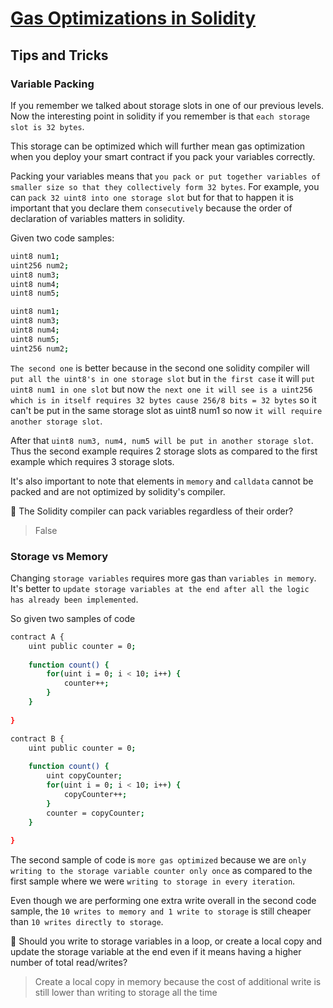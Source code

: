 # [Gas Optimizations in Solidity](https://learnweb3.io/courses/c446d19f-a25d-42c6-b3e4-4311c5040587/lessons/00a46a95-0493-46bf-95cb-7a98e62109d8)

## Tips and Tricks

### Variable Packing

If you remember we talked about storage slots in one of our previous levels. Now the interesting point in solidity if you remember is that `each storage slot is 32 bytes`.

This storage can be optimized which will further mean gas optimization when you deploy your smart contract if you pack your variables correctly.

Packing your variables means that `you pack or put together variables of smaller size so that they collectively form 32 bytes`. For example, you can `pack 32 uint8 into one storage slot` but for that to happen it is important that you declare them `consecutively` because the order of declaration of variables matters in solidity.

Given two code samples:

```sh
uint8 num1;
uint256 num2;
uint8 num3;
uint8 num4;
uint8 num5;
```

```sh
uint8 num1;
uint8 num3;
uint8 num4;
uint8 num5;
uint256 num2;
```

`The second one` is better because in the second one solidity compiler will `put all the uint8's in one storage slot` but in `the first case` it will `put uint8 num1 in one slot` but now `the next one it will see is a uint256 which is in itself requires 32 bytes cause 256/8 bits = 32 bytes` so it can't be put in the same storage slot as uint8 num1 so now `it will require another storage slot`. 

After that `uint8 num3, num4, num5 will be put in another storage slot`. Thus the second example requires 2 storage slots as compared to the first example which requires 3 storage slots.

It's also important to note that elements in `memory` and `calldata` cannot be packed and are not optimized by solidity's compiler.

🤔 The Solidity compiler can pack variables regardless of their order?

> False

### Storage vs Memory

Changing `storage variables` requires more gas than `variables in memory`. It's better to `update storage variables at the end after all the logic has already been implemented`.

So given two samples of code

```sh
contract A {
    uint public counter = 0;
    
    function count() {
        for(uint i = 0; i < 10; i++) {
            counter++;
        }
    }
    
}
```

```sh
contract B {
    uint public counter = 0;
    
    function count() {
        uint copyCounter;
        for(uint i = 0; i < 10; i++) {
            copyCounter++;
        }
        counter = copyCounter;
    }
    
}
```

The second sample of code is `more gas optimized` because we are `only writing to the storage variable counter only once` as compared to the first sample where we were `writing to storage in every iteration`. 

Even though we are performing one extra write overall in the second code sample, the `10 writes to memory and 1 write to storage` is still cheaper than `10 writes directly to storage`.

🤔 Should you write to storage variables in a loop, or create a local copy and update the storage variable at the end even if it means having a higher number of total read/writes?

> Create a local copy in memory because the cost of additional write is still lower than writing to storage all the time










